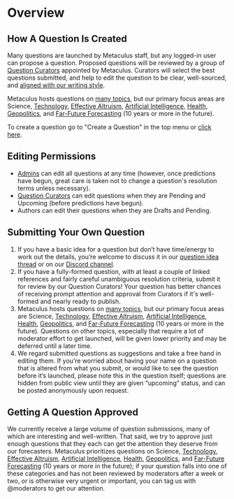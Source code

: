 ---
---

# Overview

## How A Question Is Created

Many questions are launched by Metaculus staff, but any logged-in user can propose a question. Proposed questions will be reviewed by a group of [Question Curators](/etiquette/curators) appointed by Metaculus. Curators will select the best questions submitted, and help to edit the question to be clear, well-sourced, and [aligned with our writing style](https://www.metaculus.com/question-writing/).

Metaculus hosts questions on [many topics](https://www.metaculus.com/questions/categories/), but our primary focus areas are Science, [Technology](https://www.metaculus.com/questions/?search=cat:tech), [Effective Altruism](https://www.givingwhatwecan.org/what-is-effective-altruism/), [Artificial Intelligence](https://en.wikipedia.org/wiki/Artificial_intelligence), [Health](https://www.metaculus.com/cause/healthy-communities/), [Geopolitics](https://www.metaculus.com/questions/?search=cat:geopolitics), and [Far-Future Forecasting](https://www.metaculus.com/questions/?search=cat:category--distant-future) (10 years or more in the future).

To create a question go to "Create a Question" in the top menu or [click here](https://www.metaculus.com/questions/create/).


## Editing Permissions

* [Admins](/etiquette/admins) can edit all questions at any time (however, once predictions have begun, great care is taken not to change a question's resolution terms unless necessary).
* [Question Curators](/etiquette/curators) can edit questions when they are Pending and Upcoming (before predictions have begun).
* Authors can edit their questions when they are Drafts and Pending.



## Submitting Your Own Question

1. If you have a basic idea for a question but don’t have time/energy to work out the details, you’re welcome to discuss it in our [question idea thread](https://www.metaculus.com/questions/956/discussion-topic-what-are-some-suggestions-for-questions-to-launch/) or on our [Discord channel](https://discord.gg/v2Bf5tppeT).
2. If you have a fully-formed question, with at least a couple of linked references and fairly careful unambiguous resolution criteria, submit it for review by our Question Curators! Your question has better chances of receiving prompt attention and approval from Curators if it's well-formed and nearly ready to publish.
3. Metaculus hosts questions on [many topics](https://www.metaculus.com/questions/categories/), but our primary focus areas are Science, [Technology](https://www.metaculus.com/questions/?search=cat:tech), [Effective Altruism](https://www.givingwhatwecan.org/what-is-effective-altruism/), [Artificial Intelligence](https://en.wikipedia.org/wiki/Artificial_intelligence), [Health](https://www.metaculus.com/cause/healthy-communities/), [Geopolitics](https://www.metaculus.com/questions/?search=cat:geopolitics), and [Far-Future Forecasting](https://www.metaculus.com/questions/?search=cat:category--distant-future) (10 years or more in the future). Questions on other topics, especially that require a lot of moderator effort to get launched, will be given lower priority and may be deferred until a later time.
4. We regard submitted questions as suggestions and take a free hand in editing them. If you’re worried about having your name on a question that is altered from what you submit, or would like to see the question before it’s launched, please note this in the question itself; questions are hidden from public view until they are given “upcoming” status, and can be posted anonymously upon request.


## Getting A Question Approved

We currently receive a large volume of question submissions, many of which are interesting and well-written. That said, we try to approve just enough questions that they each can get the attention they deserve from our forecasters. Metaculus prioritizes questions on Science, [Technology](https://www.metaculus.com/questions/?search=cat:tech), [Effective Altruism](https://www.givingwhatwecan.org/what-is-effective-altruism/), [Artificial Intelligence](https://en.wikipedia.org/wiki/Artificial_intelligence), [Health](https://www.metaculus.com/cause/healthy-communities/), [Geopolitics](https://www.metaculus.com/questions/?search=cat:geopolitics), and [Far-Future Forecasting](https://www.metaculus.com/questions/?search=cat:category--distant-future) (10 years or more in the future); if your question falls into one of these categories and has not been reviewed by moderators after a week or two, or is otherwise very urgent or important, you can tag us with @moderators to get our attention.